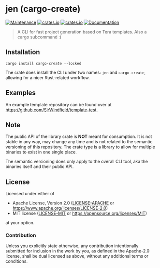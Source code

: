 # jen (cargo-create)

[![Maintenance](https://img.shields.io/badge/maintenance-actively%20maintained-brightgreen.svg)](https://github.com/SirWindfield/carg-create)
[![crates.io](https://img.shields.io/crates/v/cargo-create.svg)](https://crates.io/crates/cargo-create)
[![crates.io](https://img.shields.io/crates/d/cargo-create)](https://crates.io/crates/cargo-create)
[![Documentation](https://docs.rs/cargo-create/badge.svg)](https://docs.rs/cargo-create)

> A CLI for fast project generation based on Tera templates. Also a cargo subcommand :)

## Installation

```text
cargo install cargo-create --locked
```

The crate does install the CLI under two names: `jen` and `cargo-create`, allowing for a nicer Rust-related workflow.

## Examples

An example template repository can be found over at https://github.com/SirWindfield/template-test.

## Note

The public API of the library crate is __NOT__ meant for consumption. It is not stable in any way, may change any time and is not
related to the semantic versioning of this repository. The crate type is a library to allow for multiple binaries to exist in one
single place.

The semantic versioning does only apply to the overall CLI tool, aka the binaries itself and their public API.

## License

Licensed under either of

- Apache License, Version 2.0 ([LICENSE-APACHE](LICENSE-APACHE) or
  https://www.apache.org/licenses/LICENSE-2.0)
- MIT license ([LICENSE-MIT](LICENSE-MIT) or https://opensource.org/licenses/MIT)

at your option.

### Contribution

Unless you explicitly state otherwise, any contribution intentionally submitted
for inclusion in the work by you, as defined in the Apache-2.0 license, shall be
dual licensed as above, without any additional terms or conditions.

